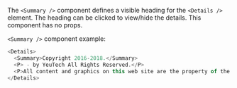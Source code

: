The `<Summary />` component defines a visible heading for the `<Details />` element. The heading can be clicked to view/hide the details. 
This component has no props.

`<Summary />` component example:

```js
<Details>
  <Summary>Copyright 2016-2018.</Summary>
  <P> - by YeuTech All Rights Reserved.</P>
  <P>All content and graphics on this web site are the property of the company YeuTech.</P>
</Details>
```

